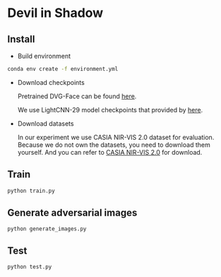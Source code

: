 # Devil in Shadow

## Install

- Build environment

```bash
conda env create -f environment.yml
```

- Download checkpoints

  Pretrained DVG-Face can be found [here](https://drive.google.com/file/d/0ByNaVHFekDPRWk5XUFRvTTRIVmc/view?resourcekey=0-1t3aWRoXB0wt9SPPWr-C6w).

  We use LightCNN-29 model checkpoints that provided by [here](https://drive.google.com/file/d/0ByNaVHFekDPRWk5XUFRvTTRIVmc/view?resourcekey=0-1t3aWRoXB0wt9SPPWr-C6w).

- Download datasets

  In our experiment we use CASIA NIR-VIS 2.0 dataset for evaluation. Because we do not own the datasets,  you need to download them yourself. And you can refer to [CASIA NIR-VIS 2.0](https://github.com/bioidiap/bob.db.cbsr_nir_vis_2) for download.

  

## Train

```bash
python train.py
```

## Generate adversarial images

```
python generate_images.py
```

## Test

```
python test.py
```

